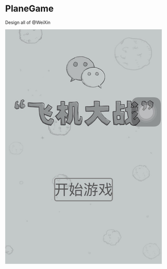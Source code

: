 # PlaneGame

Design all of @WeiXin

![sence](https://github.com/luowanglin/PlaneGame/raw/master/IMG_3678.jpg)

